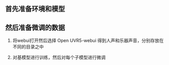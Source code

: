 ## 首先准备环境和模型

## 然后准备微调的数据

1. 将webui打开然后选择 Open UVR5-webui
得到人声和乐器声音，分别存放在不同的目录之中

2. 对基模型进行训练，然后对每个子模型进行微调
